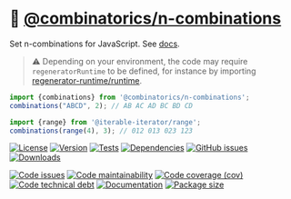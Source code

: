 :hippopotamus: [@combinatorics/n-combinations](https://computational-combinatorics.github.io/n-combinations)
==

Set n-combinations for JavaScript.
See [docs](https://computational-combinatorics.github.io/n-combinations/index.html).

> :warning: Depending on your environment, the code may require
> `regeneratorRuntime` to be defined, for instance by importing
> [regenerator-runtime/runtime](https://www.npmjs.com/package/regenerator-runtime).

```js
import {combinations} from '@combinatorics/n-combinations';
combinations("ABCD", 2); // AB AC AD BC BD CD

import {range} from '@iterable-iterator/range';
combinations(range(4), 3); // 012 013 023 123
```

[![License](https://img.shields.io/github/license/computational-combinatorics/n-combinations.svg)](https://raw.githubusercontent.com/computational-combinatorics/n-combinations/main/LICENSE)
[![Version](https://img.shields.io/npm/v/@combinatorics/n-combinations.svg)](https://www.npmjs.org/package/@combinatorics/n-combinations)
[![Tests](https://img.shields.io/github/workflow/status/computational-combinatorics/n-combinations/ci:test?event=push&label=tests)](https://github.com/computational-combinatorics/n-combinations/actions/workflows/ci:test.yml?query=branch:main)
[![Dependencies](https://img.shields.io/librariesio/github/computational-combinatorics/n-combinations.svg)](https://github.com/computational-combinatorics/n-combinations/network/dependencies)
[![GitHub issues](https://img.shields.io/github/issues/computational-combinatorics/n-combinations.svg)](https://github.com/computational-combinatorics/n-combinations/issues)
[![Downloads](https://img.shields.io/npm/dm/@combinatorics/n-combinations.svg)](https://www.npmjs.org/package/@combinatorics/n-combinations)

[![Code issues](https://img.shields.io/codeclimate/issues/computational-combinatorics/n-combinations.svg)](https://codeclimate.com/github/computational-combinatorics/n-combinations/issues)
[![Code maintainability](https://img.shields.io/codeclimate/maintainability/computational-combinatorics/n-combinations.svg)](https://codeclimate.com/github/computational-combinatorics/n-combinations/trends/churn)
[![Code coverage (cov)](https://img.shields.io/codecov/c/gh/computational-combinatorics/n-combinations/main.svg)](https://codecov.io/gh/computational-combinatorics/n-combinations)
[![Code technical debt](https://img.shields.io/codeclimate/tech-debt/computational-combinatorics/n-combinations.svg)](https://codeclimate.com/github/computational-combinatorics/n-combinations/trends/technical_debt)
[![Documentation](https://computational-combinatorics.github.io/n-combinations/badge.svg)](https://computational-combinatorics.github.io/n-combinations/source.html)
[![Package size](https://img.shields.io/bundlephobia/minzip/@combinatorics/n-combinations)](https://bundlephobia.com/result?p=@combinatorics/n-combinations)
